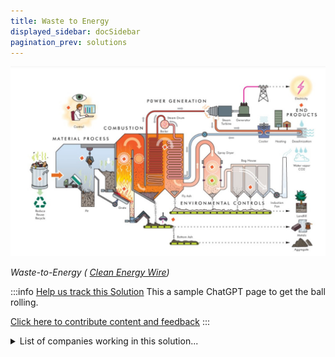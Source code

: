 ```yaml
---
title: Waste to Energy
displayed_sidebar: docSidebar
pagination_prev: solutions
---
```

![Waste is mixed, combusted, and repeatedly turned for thorough burning. Fly ash and acidic gases are neutralized, metals extracted for recycling, and remaining ash used in construction. Steam powers a generator, with cooling steam reused or diverted for heating. Finally, activated carbon and ammonia injections remove heavy metals and neutralize nitrogen oxides, while high temperatures destroy dioxins and furans.](/../static/img/waste-to-energy.jpg)

*Waste-to-Energy ( [Clean Energy Wire](https://www.cleanenergywire.org/factsheets/waste-energy-controversial-power-generation-incineration))*

:::info [Help us track this Solution](contribute)
This a sample ChatGPT page to get the ball rolling.

[Click here to contribute content and feedback](contribute)
:::

<details>
        <summary>List of companies working in this solution...</summary>
        Experimental feature. Exciting Updates Underway!
        <div>
            <ul>
             
                <li><a href="https://thewastetransformers.com">The Waste Transformers</a></li>
            
                <li><a href="https://sierraenergy.com">Sierra Energy</a></li>
            
                <li><a href="http://takachar.mystrikingly.com/">Takachar</a></li>
            
                <li><a href="https://capricornpower.com.au">Capricorn Power</a></li>
            
                <li><a href="https://www.bloomenergy.com">Bloom Energy</a></li>
            
            </ul>
        </div>
        </details>

:::company
  #### [Jobs listed in this solution at Climatebase](https://climatebase.org/jobs?l=&q=&drawdown_solutions=Waste+to+Energy)
:::
## Overview

The progression in Waste to Energy (WtE) to counter climate change has been substantial. Innovations have led to efficient conversion of waste into energy, contributing to a reduction in greenhouse gas emissions. Leading this endeavor are entities like Waste to Energy Solutions, Inc. and the U.S. Environmental Protection Agency.

## Progress Made



**Incineration:**

- **Inception (Early 20th Century):**
  - Basic incineration processes emerged to manage urban waste.
  - Early facilities lacked emissions controls, leading to air quality concerns.

- **Mid-20th Century:**
  - Improved combustion efficiency and pollution control technologies developed.
  - Incineration gained traction as a waste reduction method in developed countries.

- **Late 20th Century:**
  - Advanced incineration technologies reduced emissions and enhanced energy recovery.
  - Energy generation from waste heat became a significant benefit.
  
- **Current Period:**
  - Modern incineration facilities integrate advanced emissions control technologies.
  - Efficient energy recovery from waste heat improves overall sustainability.
  - Continued focus on reducing emissions, optimizing energy output, and public acceptance.

**Anaerobic Digestion:**

- **Inception (Mid-20th Century):**
  - Initial research explored anaerobic digestion for organic waste treatment.
  - Limited understanding of biogas generation and practical applications.

- **Late 20th Century:**
  - Advancements in microbiology and process engineering improved biogas production.
  - First commercial-scale anaerobic digestion facilities emerged for wastewater treatment.

- **Late 20th to Early 21st Century:**
  - Growing recognition of anaerobic digestion's potential for organic waste-to-energy conversion.
  - Biogas utilization expanded beyond wastewater treatment to include municipal and agricultural waste.

- **Current Period:**
  - Advanced anaerobic digestion systems efficiently convert organic waste into biogas.
  - Applications diversify to include food waste, agricultural residues, and industrial organics.
  - Integration with combined heat and power (CHP) systems enhances energy efficiency.

**Gasification:**

- **Inception to Mid-20th Century:**
  - Early gasification processes used for coal conversion and industrial applications.
  - Initial attempts to gasify waste met technical challenges.

- **Late 20th to Early 21st Century:**
  - Advances in gasification technology improved waste-to-energy efficiency.
  - Research focused on optimizing waste feedstocks for gasification.

- **Current Period:**
  - Modern gasification systems can handle diverse waste types.
  - Efficient conversion of waste to syngas for electricity, heat, or fuel.
  - Progress in emissions control and syngas cleaning technologies.

**Pyrolysis:**

- **Inception to Mid-20th Century:**
  - Early pyrolysis processes used for producing chemicals and fuels.
  - Limited application to waste conversion.

- **Late 20th to Early 21st Century:**
  - Interest in pyrolysis for waste-to-energy grew due to its potential for producing biofuels.
  - Research focused on improving process efficiency and feedstock flexibility.

- **Current Period:**
  - Modern pyrolysis technology can convert waste into biochar, oils, and gases.
  - Research on enhancing bio-oil quality and developing applications.
  - Challenges remain in scaling up and optimizing pyrolysis for waste management.

**Hydrothermal Processes:**

- **Inception to Mid-20th Century:**
  - Early research on hydrothermal processes focused on industrial applications.
  - Limited exploration of using supercritical water for waste conversion.

- **Late 20th to Early 21st Century:**
  - Interest in hydrothermal processes grew due to their ability to convert diverse waste streams.
  - Applications expanded to include sewage sludge, plastics, and organic waste.

- **Current Period:**
  - Hydrothermal processes offer potential for efficient waste conversion in subcritical and supercritical water conditions.
  - Research on process optimization, energy recovery, and resource extraction.
  - Limited commercial-scale implementation but growing interest in innovative waste treatment.



## Lessons Learned



- **Emissions Control is Essential:** Effective emissions control systems are crucial to ensure compliance with environmental regulations and minimize air pollutants released during the combustion process.

- **Public Engagement is Key:** Engaging the local community and addressing their concerns about emissions, air quality, and health impacts is vital for building trust and gaining support for WTE projects.

- **Technology Selection Matters:** Selecting the appropriate WTE technology based on waste composition, available resources, and energy needs is essential for achieving optimal efficiency and environmental performance.

- **Efficient Waste Sorting is Critical:** Proper waste sorting and preprocessing improve combustion efficiency, reduce emissions, and enhance energy recovery rates.

- **Regulatory Compliance is Complex:** Meeting stringent emissions and environmental standards requires thorough understanding of local, national, and international regulations, and ongoing monitoring and reporting.

- **Resource Recovery is Valuable:** Maximizing resource recovery from waste, including metals and other valuable materials, contributes to the economic viability of WTE facilities.

- **Operator Training is Crucial:** Adequate training and education for facility operators ensure safe and efficient operation of complex WTE systems.

- **Invest in Research and Development:** Ongoing research and development are essential to improving WTE technology, increasing efficiency, reducing emissions, and enhancing overall performance.

- **Environmental Monitoring is Necessary:** Regular monitoring of emissions, air quality, and other environmental parameters helps detect and address any potential issues promptly.

- **Public Perception Affects Success:** Addressing public misconceptions and building a positive narrative around WTE technologies are critical for gaining public acceptance.

- **Continuous Maintenance is Required:** Regular maintenance and upkeep of equipment are essential to prevent downtime, ensure efficient operation, and extend the facility's lifespan.

- **Economic Viability is Complex:** Balancing investment costs, energy generation, and operational expenses is necessary for ensuring the long-term economic viability of WTE facilities.

- **Integration with Waste Management is Key:** WTE technologies should be integrated with other waste management strategies, such as recycling and composting, to create a comprehensive waste management system.

- **Operator Safety is Paramount:** Implementing strict safety protocols and training for operators is crucial to prevent accidents and ensure the well-being of the workforce.

- **Learning from Failures is Important:** Analyzing failures and setbacks helps facility operators improve design, operations, and decision-making for future projects.

- **Stakeholder Collaboration is Beneficial:** Collaborating with governments, regulatory bodies, communities, and technology providers can lead to smoother project implementation and greater success.

- **Flexibility is Necessary:** Being adaptable to changing waste compositions, regulatory landscapes, and technological advancements is essential for the long-term success of WTE projects.



## Challenges Ahead


- **Air Emissions:** Incomplete combustion in incineration processes can release pollutants, including dioxins, heavy metals, and particulate matter, posing risks to air quality and human health.

- **Greenhouse Gas Emissions:** While waste-to-energy reduces landfill methane emissions, incineration can still release carbon dioxide and other greenhouse gases, contributing to climate change.

- **Toxic Residues:** Ash generated from incineration may contain hazardous materials, necessitating proper disposal and posing contamination risks if not managed effectively.

- **Residue Management:** Ash and other residues produced during waste-to-energy processes can require specialized handling and disposal, potentially leading to environmental concerns.

- **Resource Competition:** Depending solely on waste-to-energy can compete with recycling and composting efforts, potentially undermining efforts to reduce waste at the source.

- **Waste Generation Incentive:** Relying on waste-to-energy as a solution might inadvertently encourage increased waste generation, counteracting waste reduction efforts.

- **Public Opposition:** Local communities often express concerns over emissions, air quality, and potential health impacts, leading to opposition against waste-to-energy facilities.

- **High Initial Costs:** Establishing waste-to-energy infrastructure requires significant investment, which might not be feasible for all communities or regions.

- **Energy Intensity:** Some waste-to-energy technologies can require substantial energy inputs, potentially offsetting the energy produced and limiting net environmental benefits.

- **Technological Limitations:** Certain waste types, such as plastics with high chlorine content, can pose challenges for waste-to-energy processes, leading to incomplete combustion and emissions.

- **Regulatory Compliance:** Ensuring compliance with stringent emissions and environmental regulations can be complex and costly, impacting the economic viability of projects.

- **Perception of Landfill Diversion:** Waste-to-energy may be perceived as a complete solution for waste management, potentially diverting attention from comprehensive waste reduction strategies.

- **Land Use Concerns:** Large waste-to-energy facilities might require significant land area, potentially competing with other land-use priorities.

- **Equity Considerations:** Waste-to-energy facilities can be disproportionately located in marginalized communities, exacerbating environmental injustice and health disparities.

- **Inadequate Monitoring:** Poor oversight and lax monitoring of emissions can lead to potential health risks and environmental harm, especially in regions with weak regulatory enforcement.

- **Technological Challenges:** Emerging waste-to-energy technologies might face technical hurdles and uncertainty, leading to unexpected operational issues.

- **Long-Term Sustainability:** Some waste-to-energy facilities might struggle to remain financially viable over the long term due to changing waste compositions, energy market fluctuations, and regulatory changes.

## Best Path Forward


- **Public Awareness and Education:**
   - Promote public awareness about the benefits of WTE technologies through outreach campaigns, workshops, and educational programs.
   - Address misconceptions and concerns to build public acceptance and support for WTE projects.

- **Policy and Regulatory Support:**
   - Develop supportive policies and regulations that incentivize and facilitate WTE implementation while ensuring environmental and health safeguards.
   - Establish clear permitting processes to streamline project approvals and reduce implementation timelines.

- **Investment and Financing:**
   - Encourage public and private sector investments in WTE projects through subsidies, tax incentives, and grants.
   - Facilitate access to financing for WTE facilities, especially in emerging economies.

- **Technology Innovation:**
   - Support research and development to improve WTE technologies, enhance efficiency, reduce emissions, and expand the range of waste types that can be processed.
   - Foster partnerships between technology providers, research institutions, and industry players to drive innovation.

- **Collaboration and Partnerships:**
   - Establish partnerships between governments, industry, academia, and communities to pool resources, share expertise, and drive collective action.
   - Collaborate with waste management companies, utilities, and renewable energy developers to integrate WTE into broader energy and waste management strategies.

- **Waste Management Integration:**
   - Integrate WTE technologies with other waste management practices, such as recycling, composting, and waste reduction, to create a holistic waste management system.

- **Local Solutions:**
   - Tailor WTE solutions to the local waste composition, energy demand, and regulatory environment to ensure maximum efficiency and relevance.

- **Community Engagement:**
   - Involve local communities in project planning, decision-making, and benefit sharing to foster a sense of ownership and reduce opposition.

- **Transparency and Accountability:**
   - Maintain open communication with stakeholders about project progress, emissions data, and environmental impact to build trust and accountability.

- **Capacity Building:**
    - Invest in training and skill development for operators, engineers, and local workforce to ensure safe and efficient operation of WTE facilities.

- **Demonstration Projects:**
    - Showcase successful WTE projects as examples of sustainable waste management and energy generation, inspiring others to adopt similar technologies.

- **Long-Term Planning:**
    - Develop long-term waste management plans that prioritize WTE as part of a comprehensive waste management strategy.

- **Circular Economy Approach:**
    - Align WTE initiatives with circular economy principles, emphasizing resource recovery, material reuse, and reduced waste generation.

- **Continuous Monitoring and Improvement:**
    - Implement rigorous monitoring of emissions, air quality, and operational performance to identify areas for improvement and ensure compliance.

- **Global Knowledge Sharing:**
    - Foster international collaboration and knowledge exchange to share best practices, lessons learned, and successful case studies.


## Key players in advancing WtE technology:
- American Council for an Energy-Efficient Economy
- U.S. Environmental Protection Agency
- Department of Energy

## Companies pioneering WtE solutions:
- **Waste Management**, Inc. Waste Management operates waste-to-energy facilities in the United States that use landfill gas to generate electricity. They also provide comprehensive waste management services.


- **Covanta:** A leading player in WTE, Covanta operates waste-to-energy facilities globally. They provide technology and services for converting municipal solid waste into energy through combustion.

- **Babcock & Wilcox:** This company specializes in designing and manufacturing advanced steam generation and emissions control technologies used in waste-to-energy facilities.

- **Hitachi Zosen Inova:** A global leader in WTE technology, Hitachi Zosen Inova provides turnkey solutions for waste incineration and energy recovery. They focus on efficient energy generation and emissions control.

- **Keppel Seghers:** A subsidiary of Keppel Corporation, Keppel Seghers offers waste-to-energy solutions that include incineration, gasification, and anaerobic digestion technologies.

- **Andritz:** Andritz provides a range of technologies for biomass and waste-to-energy processes, including fluidized bed boilers, gasification systems, and emissions control solutions.

- **Xergi:** Xergi specializes in anaerobic digestion technology for organic waste treatment. They offer biogas plant solutions for industries and municipalities.

- **Anaergia:** Anaergia focuses on integrated solutions for converting organic waste into biogas and renewable energy. They provide anaerobic digestion and gasification technologies.

- **Wärtsilä:** Known for its expertise in energy solutions, Wärtsilä offers technology for turning organic waste into biogas and heat through anaerobic digestion.

- **Enerkem:** Enerkem specializes in advanced biofuels and chemicals production from waste materials, using gasification and syngas fermentation technologies.

- **Clarke Energy:** While not directly involved in waste incineration, Clarke Energy specializes in the deployment of combined heat and power (CHP) systems, which can be integrated with waste-to-energy facilities to maximize energy efficiency.

- **Suez:** Suez provides waste management solutions, including waste-to-energy technologies, to municipalities and industries. They focus on optimizing resource recovery and sustainable waste management.

- **Advanced Plasma Power:** This company develops and deploys advanced gasification technology that converts waste into syngas and enables efficient energy recovery.


## Promising Outlook

WtE technology, with its continuous advancements, holds potential for efficiently converting waste into energy and reducing greenhouse gas emissions. WtE can significantly contribute to the fight against climate change, with the support of educational programs, financial incentives, and ongoing research and development efforts.